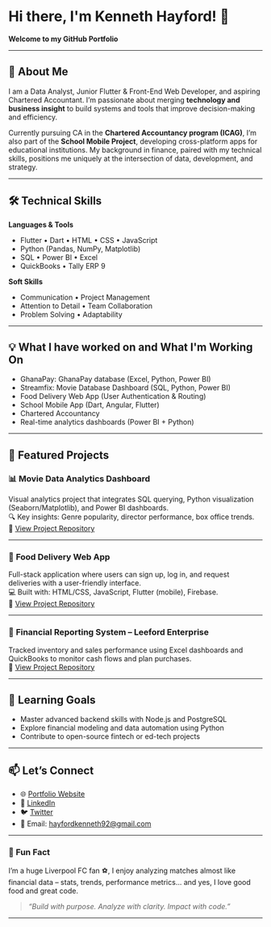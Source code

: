 # Hi there, I'm Kenneth Hayford! 👋  
**Welcome to my GitHub Portfolio**

---

## 🚀 About Me  
I am a Data Analyst, Junior Flutter & Front-End Web Developer, and aspiring Chartered Accountant. I’m passionate about merging **technology and business insight** to build systems and tools that improve decision-making and efficiency.  

Currently pursuing CA in the **Chartered Accountancy program (ICAG)**, I’m also part of the **School Mobile Project**, developing cross-platform apps for educational institutions. My background in finance, paired with my technical skills, positions me uniquely at the intersection of data, development, and strategy.

---

## 🛠️ Technical Skills  

**Languages & Tools**  
- Flutter • Dart • HTML • CSS • JavaScript  
- Python (Pandas, NumPy, Matplotlib)  
- SQL • Power BI • Excel  
- QuickBooks • Tally ERP 9  

**Soft Skills**  
- Communication • Project Management  
- Attention to Detail • Team Collaboration  
- Problem Solving • Adaptability  

---

## 💡 What I have worked on and What I'm Working On  
- GhanaPay: GhanaPay database (Excel, Python, Power BI)
- Streamfix: Movie Database Dashboard (SQL, Python, Power BI)  
- Food Delivery Web App (User Authentication & Routing)
- School Mobile App (Dart, Angular, Flutter)
- Chartered Accountancy 
- Real-time analytics dashboards (Power BI + Python)

---

## 💼 Featured Projects  

### 📊 **Movie Data Analytics Dashboard**  
Visual analytics project that integrates SQL querying, Python visualization (Seaborn/Matplotlib), and Power BI dashboards.  
🔍 Key insights: Genre popularity, director performance, box office trends.  
📁 [View Project Repository](#)

---

### 🍔 **Food Delivery Web App**  
Full-stack application where users can sign up, log in, and request deliveries with a user-friendly interface.  
💻 Built with: HTML/CSS, JavaScript, Flutter (mobile), Firebase.  
📁 [View Project Repository](#)

---

### 🏦 **Financial Reporting System – Leeford Enterprise**  
Tracked inventory and sales performance using Excel dashboards and QuickBooks to monitor cash flows and plan purchases.  
📁 [View Project Repository](#)

---

## 🌱 Learning Goals  
- Master advanced backend skills with Node.js and PostgreSQL  
- Explore financial modeling and data automation using Python  
- Contribute to open-source fintech or ed-tech projects  

---

## 📫 Let’s Connect  

- 🌐 [Portfolio Website](https://kenneth-hayford.zarlasites.com)  
- 💼 [LinkedIn](https://www.linkedin.com/in/kenneth-hayford)  
- 🐦 [Twitter](https://x.com/Mr_hayf0rd)   
- 📧 Email: hayfordkenneth92@gmail.com  

---

### 💬 Fun Fact  
I’m a huge Liverpool FC fan ⚽, I enjoy analyzing matches almost like financial data – stats, trends, performance metrics... and yes, I love good food and great code.

> _“Build with purpose. Analyze with clarity. Impact with code.”_

---
